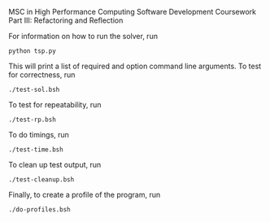 MSC in High Performance Computing
Software Development
Coursework Part III: Refactoring and Reflection

For information on how to run the solver, run

	python tsp.py

This will print a list of required and option command line arguments.
To test for correctness, run

	./test-sol.bsh

To test for repeatability, run

	./test-rp.bsh

To do timings, run

	./test-time.bsh

To clean up test output, run

	./test-cleanup.bsh

Finally, to create a profile of the program, run

	./do-profiles.bsh
